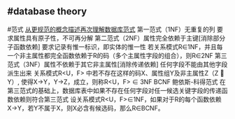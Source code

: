 #database theory
---
#范式
[从更规范的概念描述再次理解数据库范式](http://www.nowamagic.net/academy/detail/32061023)
第一范式（1NF）无重复的列 
    要求属性具有原子性，不可再分解
第二范式（2NF）属性完全依赖于主键[消除部分子函数依赖]
    要求记录有惟一标识，即实体的惟一性
    若关系模式R∈1NF，并且每一个非主属性都完全函数依赖于R的码（多个主属性字段的组合），则R∈2NF
第三范式（3NF）属性不依赖于其它非主属性[消除传递依赖]
    任何字段不能由其他字段派生出来
    关系模式R<U，F> 中若不存在这样的码X、属性组Y及非主属性Z（Z  Y）, 使得X→Y，Y→Z，成立，则称R<U，F> ∈ 3NF
BCNF 鲍依斯-科得范式
    在第三范式的基础上，数据库表中如果不存在任何字段对任一候选关键字段的传递函数依赖则符合第三范式
    设关系模式R<U，F>∈1NF，如果对于R的每个函数依赖X→Y，若Y不属于X，则X必含有候选码，那么R∈BCNF。
























